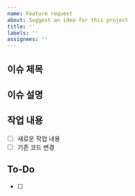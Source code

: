 ```yaml
---
name: Feature request
about: Suggest an idea for this project
title: ''
labels: ''
assignees: ''
---
```


## 이슈 제목

## 이슈 설명

## 작업 내용
- [ ] 새로운 작업 내용
- [ ] 기존 코드 변경

## To-Do
<!-- 해야 할 일들을 적어주세요 -->
- [ ]
